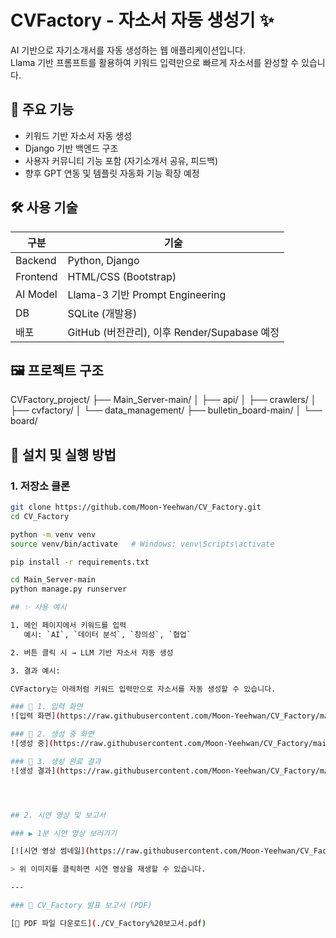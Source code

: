 # CVFactory - 자소서 자동 생성기 ✨

AI 기반으로 자기소개서를 자동 생성하는 웹 애플리케이션입니다.  
Llama 기반 프롬프트를 활용하여 키워드 입력만으로 빠르게 자소서를 완성할 수 있습니다.

## 📌 주요 기능
- 키워드 기반 자소서 자동 생성
- Django 기반 백엔드 구조
- 사용자 커뮤니티 기능 포함 (자기소개서 공유, 피드백)
- 향후 GPT 연동 및 템플릿 자동화 기능 확장 예정

## 🛠 사용 기술

| 구분 | 기술 |
|------|------|
| Backend | Python, Django |
| Frontend | HTML/CSS (Bootstrap) |
| AI Model | Llama-3 기반 Prompt Engineering |
| DB | SQLite (개발용) |
| 배포 | GitHub (버전관리), 이후 Render/Supabase 예정 |

## 🖼 프로젝트 구조

CVFactory_project/
├── Main_Server-main/
│   ├── api/
│   ├── crawlers/
│   ├── cvfactory/
│   └── data_management/
├── bulletin_board-main/
│   └── board/

## 🚀 설치 및 실행 방법

### 1. 저장소 클론
```bash
git clone https://github.com/Moon-Yeehwan/CV_Factory.git
cd CV_Factory

python -m venv venv
source venv/bin/activate   # Windows: venv\Scripts\activate

pip install -r requirements.txt

cd Main_Server-main
python manage.py runserver

## ✨ 사용 예시

1. 메인 페이지에서 키워드를 입력  
   예시: `AI`, `데이터 분석`, `창의성`, `협업`

2. 버튼 클릭 시 → LLM 기반 자소서 자동 생성

3. 결과 예시:

CVFactory는 아래처럼 키워드 입력만으로 자소서를 자동 생성할 수 있습니다.

### 🔹 1. 입력 화면
![입력 화면](https://raw.githubusercontent.com/Moon-Yeehwan/CV_Factory/main/demo_screenshot_1.png)

### 🔹 2. 생성 중 화면
![생성 중](https://raw.githubusercontent.com/Moon-Yeehwan/CV_Factory/main/demo_screenshot_2.png)

### 🔹 3. 생성 완료 결과
![생성 결과](https://raw.githubusercontent.com/Moon-Yeehwan/CV_Factory/main/demo_screenshot_3.png)




## 2. 시연 영상 및 보고서

### ▶️ 1분 시연 영상 보러가기

[![시연 영상 썸네일](https://raw.githubusercontent.com/Moon-Yeehwan/CV_Factory/main/demo_screenshot_1.png)](https://raw.githubusercontent.com/Moon-Yeehwan/CV_Factory/main/1분%20시연%20영상.mp4)

> 위 이미지를 클릭하면 시연 영상을 재생할 수 있습니다.

---

### 📄 CV_Factory 발표 보고서 (PDF)

[📄 PDF 파일 다운로드](./CV_Factory%20보고서.pdf)


